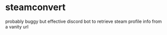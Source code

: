 # steamconvert
probably buggy but effective discord bot to retrieve steam profile info from a vanity url

